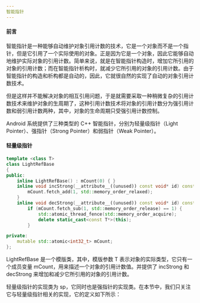 ```yaml
---
智能指针
---
```


#### 前言

智能指针是一种能够自动维护对象引用计数的技术，它是一个对象而不是一个指针，但是它引用了一个实际使用的对象。正是因为它是一个对象，因此它能够自动地维护实际对象的引用计数。简单来说，就是在智能指针构造时，增加它所引用的对象的引用计数；而在智能指针析构时，就减少它所引用的对象的引用计数。由于智能指针的构造和析构都是自动的，因此，它就很自然的实现了自动的对象引用计数技术。

但是这样并不能解决对象的相互引用问题，于是就需要采取一种稍微复杂的引用计数技术来维护对象的生周期了，这种引用计数技术将对象的引用计数分为强引用计数和弱引用计数两种，其中，对象的生命周期只受强引用计数控制。

Android 系统提供了三种类型的 C++ 智能指针，分别为轻量级指针（Light Pointer）、强指针（Strong Pointer）和弱指针（Weak Pointer）。

#### 轻量级指针

```c++
template <class T>
class LightRefBase
{
public:
    inline LightRefBase() : mCount(0) { }
    inline void incStrong(__attribute__((unused)) const void* id) const {
        mCount.fetch_add(1, std::memory_order_relaxed);
    }
    inline void decStrong(__attribute__((unused)) const void* id) const {
        if (mCount.fetch_sub(1, std::memory_order_release) == 1) {
            std::atomic_thread_fence(std::memory_order_acquire);
            delete static_cast<const T*>(this);
        }

private:
    mutable std::atomic<int32_t> mCount;
};
```

LightRefBase 是一个模版类，其中，模版参数 T 表示对象的实际类型，它只有一个成员变量 mCount，用来描述一个对象的引用计数值。并提供了 incStrong 和 decStrong 来增加和减少它所引用的对象的引用计数。

轻量级指针的实现类为 sp，它同时也是强指针的实现类。在本节中，我们只关注它与轻量级指针相关的实现，它的定义如下所示：


